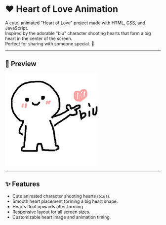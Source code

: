 # ❤️ Heart of Love Animation

A cute, animated "Heart of Love" project made with HTML, CSS, and JavaScript.  
Inspired by the adorable "biu" character shooting hearts that form a big heart in the center of the screen.  
Perfect for sharing with someone special. 💌

---

## 📸 Preview
![Heart of Love Preview](biubiubiu.gif)

---

## ✨ Features
- Cute animated character shooting hearts (`biu!`).
- Smooth heart placement forming a big heart shape.
- Hearts float upwards after forming.
- Responsive layout for all screen sizes.
- Customizable heart image and animation timing.
